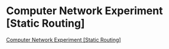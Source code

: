 # Computer Network Experiment [Static Routing]
[Computer Network Experiment [Static Routing]](https://aiwithcloud.com/2022/09/15/computer_network_experiment_static_routing/)